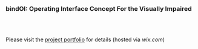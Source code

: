 </br>

### bindOI: Operating Interface Concept For the Visually Impaired
</br>
</br>

Please visit the [project portfolio](https://haixiaofengcareer.wixsite.com/projects/copy-of-bindoi) for details (hosted via _wix.com_)
